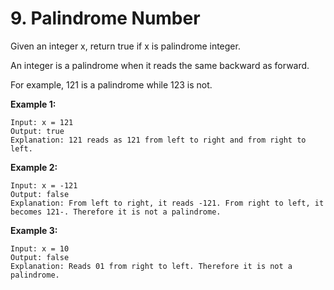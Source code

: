 # 9. Palindrome Number

Given an integer x, return true if x is palindrome integer.

An integer is a palindrome when it reads the same backward as forward.

For example, 121 is a palindrome while 123 is not.

**Example 1:**
```
Input: x = 121
Output: true
Explanation: 121 reads as 121 from left to right and from right to left.
```

**Example 2:**
```
Input: x = -121
Output: false
Explanation: From left to right, it reads -121. From right to left, it becomes 121-. Therefore it is not a palindrome.
```

**Example 3:**
```
Input: x = 10
Output: false
Explanation: Reads 01 from right to left. Therefore it is not a palindrome.
```